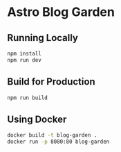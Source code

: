 # Astro Blog Garden

## Running Locally

```bash
npm install
npm run dev
```

## Build for Production

```bash
npm run build
```

## Using Docker

```bash
docker build -t blog-garden .
docker run -p 8080:80 blog-garden
```